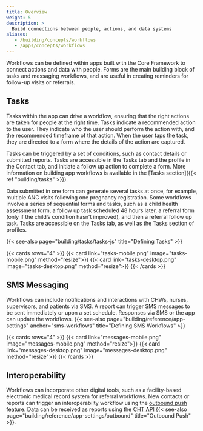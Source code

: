 ```yaml
---
title: Overview
weight: 5
description: >
  Build connections between people, actions, and data systems
aliases:
   - /building/concepts/workflows
   - /apps/concepts/workflows
---
```


Workflows can be defined within apps built with the Core Framework to connect actions and data with people. Forms are the main building block of tasks and messaging workflows, and are useful in creating reminders for follow-up visits or referrals.

## Tasks

Tasks within the app can drive a workflow, ensuring that the right actions are taken for people at the right time. Tasks indicate a recommended action to the user. They indicate who the user should perform the action with, and the recommended timeframe of that action. When the user taps the task, they are directed to a form where the details of the action are captured.

Tasks can be triggered by a set of conditions, such as contact details or submitted reports. Tasks are accessible in the Tasks tab and the profile in the Contact tab, and initiate a follow up action to complete a form. More information on building app workflows is available in the [Tasks section]({{< ref "building/tasks" >}}).

Data submitted in one form can generate several tasks at once, for example, multiple ANC visits following one pregnancy registration. Some workflows involve a series of sequential forms and tasks, such as a child health assessment form, a follow up task scheduled 48 hours later, a referral form (only if the child’s condition hasn’t improved), and then a referral follow up task. Tasks are accessible on the Tasks tab, as well as the Tasks section of profiles. 

{{< see-also page="building/tasks/tasks-js" title="Defining Tasks" >}}

{{< cards rows="4" >}}
{{< card link="tasks-mobile.png" image="tasks-mobile.png"  method="resize">}}
{{< card link="tasks-desktop.png" image="tasks-desktop.png"  method="resize">}}
{{< /cards >}}

## SMS Messaging

Workflows can include notifications and interactions with CHWs, nurses, supervisors, and patients via SMS. A report can trigger SMS messages to be sent immediately or upon a set schedule. Responses via SMS or the app can update the workflows.
{{< see-also page="building/reference/app-settings" anchor="sms-workflows" title="Defining SMS Workflows" >}}

{{< cards rows="4" >}}
{{< card link="messages-mobile.png" image="messages-mobile.png"  method="resize">}}
{{< card link="messages-desktop.png" image="messages-desktop.png"  method="resize">}}
{{< /cards >}}

## Interoperability 

Workflows can incorporate other digital tools, such as a facility-based electronic medical record system for referral workflows. New contacts or reports can trigger an interoperabilty workflow using the [outbound push]() feature. Data can be received as reports using the [CHT API](https://github.com/medic/cht-core/tree/master/api)
{{< see-also page="building/reference/app-settings/outbound" title="Outbound Push" >}}.
